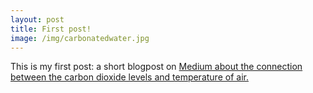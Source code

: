 ```yaml
---
layout: post
title: First post!
image: /img/carbonatedwater.jpg
---
```


This is my first post: a short blogpost on [Medium about the connection between the carbon dioxide levels and temperature of air.](https://medium.com/storytelling-portfolio-project/connection-between-co2-level-of-air-and-global-temperature-69de13a8e57d)
